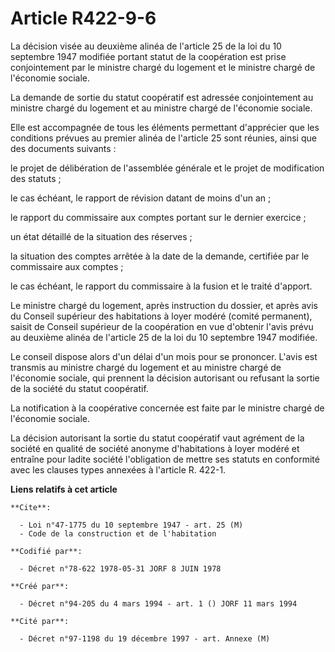# Article R422-9-6

La décision visée au deuxième alinéa de l'article 25 de la loi du 10 septembre 1947 modifiée portant statut de la coopération
est prise conjointement par le ministre chargé du logement et le ministre chargé de l'économie sociale.

La demande de sortie du statut coopératif est adressée conjointement au ministre chargé du logement et au ministre chargé de
l'économie sociale.

Elle est accompagnée de tous les éléments permettant d'apprécier que les conditions prévues au premier alinéa de l'article 25
sont réunies, ainsi que des documents suivants :

le projet de délibération de l'assemblée générale et le projet de modification des statuts ;

le cas échéant, le rapport de révision datant de moins d'un an ;

le rapport du commissaire aux comptes portant sur le dernier exercice ;

un état détaillé de la situation des réserves ;

la situation des comptes arrêtée à la date de la demande, certifiée par le commissaire aux comptes ;

le cas échéant, le rapport du commissaire à la fusion et le traité d'apport.

Le ministre chargé du logement, après instruction du dossier, et après avis du Conseil supérieur des habitations à loyer
modéré (comité permanent), saisit de Conseil supérieur de la coopération en vue d'obtenir l'avis prévu au deuxième alinéa de
l'article 25 de la loi du 10 septembre 1947 modifiée.

Le conseil dispose alors d'un délai d'un mois pour se prononcer. L'avis est transmis au ministre chargé du logement et au
ministre chargé de l'économie sociale, qui prennent la décision autorisant ou refusant la sortie de la société du statut
coopératif.

La notification à la coopérative concernée est faite par le ministre chargé de l'économie sociale.

La décision autorisant la sortie du statut coopératif vaut agrément de la société en qualité de société anonyme d'habitations
à loyer modéré et entraîne pour ladite société l'obligation de mettre ses statuts en conformité avec les clauses types
annexées à l'article R. 422-1.

**Liens relatifs à cet article**

	**Cite**:

	  - Loi n°47-1775 du 10 septembre 1947 - art. 25 (M)
	  - Code de la construction et de l'habitation

	**Codifié par**:

	  - Décret n°78-622 1978-05-31 JORF 8 JUIN 1978

	**Créé par**:

	  - Décret n°94-205 du 4 mars 1994 - art. 1 () JORF 11 mars 1994

	**Cité par**:

	  - Décret n°97-1198 du 19 décembre 1997 - art. Annexe (M)
